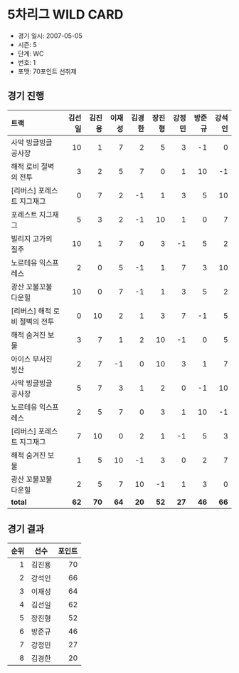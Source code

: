 # 5차리그 WILD CARD

- 경기 일시: 2007-05-05
- 시즌: 5
- 단계: WC
- 번호: 1
- 포맷: 70포인트 선취제





## 경기 진행

| 트랙 | 김선일 | 김진용 | 이재성 | 김경한 | 장진형 | 강정민 | 방준규 | 강석인 |
|:---|---:|---:|---:|---:|---:|---:|---:|---:|
| 사막 빙글빙글 공사장 | 10 | 1 | 7 | 2 | 5 | 3 | -1 | 0 |
| 해적 로비 절벽의 전투 | 3 | 2 | 5 | 7 | 0 | 1 | 10 | -1 |
| [리버스] 포레스트 지그재그 | 0 | 7 | 2 | -1 | 1 | 3 | 5 | 10 |
| 포레스트 지그재그 | 5 | 3 | 2 | -1 | 10 | 1 | 0 | 7 |
| 빌리지 고가의 질주 | 10 | 1 | 7 | 0 | 3 | -1 | 5 | 2 |
| 노르테유 익스프레스 | 2 | 0 | 5 | -1 | 1 | 7 | 3 | 10 |
| 광산 꼬불꼬불 다운힐 | 10 | 0 | 7 | -1 | 1 | 3 | 5 | 2 |
| [리버스] 해적 로비 절벽의 전투 | 0 | 10 | 2 | 1 | 3 | 7 | -1 | 5 |
| 해적 숨겨진 보물 | 3 | 7 | 1 | 2 | 10 | -1 | 0 | 5 |
| 아이스 부서진 빙산 | 2 | 7 | -1 | 0 | 10 | 3 | 1 | 7 |
| 사막 빙글빙글 공사장 | 5 | 7 | 3 | 1 | 2 | 0 | -1 | 10 |
| 노르테유 익스프레스 | 2 | 5 | 7 | 0 | 3 | 1 | 10 | -1 |
| [리버스] 포레스트 지그재그 | 7 | 10 | 0 | 2 | 1 | -1 | 5 | 3 |
| 해적 숨겨진 보물 | 1 | 5 | 10 | -1 | 3 | 0 | 2 | 7 |
| 광산 꼬불꼬불 다운힐 | 2 | 5 | 7 | 10 | -1 | 1 | 3 | 0 |
| __total__ | __62__ | __70__ | __64__ | __20__ | __52__ | __27__ | __46__ | __66__ |




## 경기 결과

| 순위 | 선수 | 포인트 |
|---:|:---:|---:|
| 1 | 김진용 | 70 |
| 2 | 강석인 | 66 |
| 3 | 이재성 | 64 |
| 4 | 김선일 | 62 |
| 5 | 장진형 | 52 |
| 6 | 방준규 | 46 |
| 7 | 강정민 | 27 |
| 8 | 김경한 | 20 |

